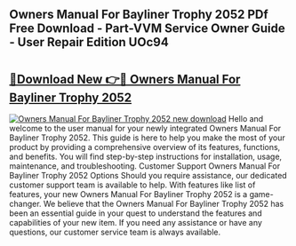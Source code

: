 ## Owners Manual For Bayliner Trophy 2052 PDf Free Download - Part-VVM Service Owner Guide - User Repair Edition UOc94

# <h2><a href="http://bc81076.oget.top/?id=Owners+Manual+For+Bayliner+Trophy+2052">🔗Download New 👉🔴 Owners Manual For Bayliner Trophy 2052</a></h2>

[![Owners Manual For Bayliner Trophy 2052 new download](https://i.imgur.com/5g1atiW.png)](http://bc81076.oget.top/?id=Owners+Manual+For+Bayliner+Trophy+2052)
Hello and welcome to the user manual for your newly integrated Owners Manual For Bayliner Trophy 2052. This guide is here to help you make the most of your product by providing a comprehensive overview of its features, functions, and benefits. You will find step-by-step instructions for installation, usage, maintenance, and troubleshooting. Customer Support Owners Manual For Bayliner Trophy 2052 Options Should you require assistance, our dedicated customer support team is available to help. With features like list of features, your new Owners Manual For Bayliner Trophy 2052 is a game-changer. We believe that the Owners Manual For Bayliner Trophy 2052 has been an essential guide in your quest to understand the features and capabilities of your new item. If you need any assistance or have any questions, our customer service team is always available.
